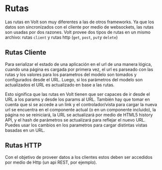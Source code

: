 # Rutas

Las rutas en Volt son muy diferentes a las de otros frameworks. Ya que los datos son sincronizados con el cliente por medio de websockets, las rutas son usadas por dos razones. Volt provee dos tipos de rutas en un mismo archivo: rutas ```client``` y rutas http (```get```, ```post```, ```put```y ```delete```)

## Rutas Cliente

Para serializar el estado de una aplicación en el url de una manera lógica, cuando una página es cargada por primera vez, el url es parseado con las rutas y los valores para los parametros del modelo son tomados y configurados desde el URL. Luego, si los parámetros del modelo son actualizados el URL es actualizado en base a las rutas.

Esto significa que las rutas en Volt tienen que ser capaces de ir desde el URL a los params y desde los params al URL. También hay que tomar en cuenta que si se accede a un link y el controlador/vista para cargar la nueva url se encuentra en el componente actual (o en un componente incluido), la página no se reiniciará, la URL se actualizará por medio de HTML5 history API, y el hash de parámetros se actualizará para reflejar el nuevo URL. Puedes usar los cambios en los parametros para cargar distintas vistas basadas en un URL.

## Rutas HTTP

Con el objetivo de proveer datos a los clientes estos deben ser accedidos por medio de Http (un api REST, por ejemplo).

